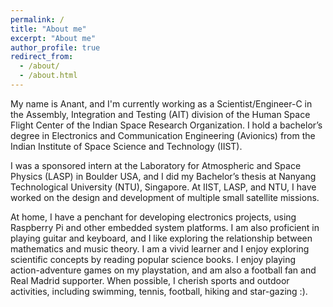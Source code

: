 ```yaml
---
permalink: /
title: "About me"
excerpt: "About me"
author_profile: true
redirect_from: 
  - /about/
  - /about.html
---
```


My name is Anant, and I'm currently working as a Scientist/Engineer-C in the Assembly, Integration and Testing (AIT) division of the Human Space Flight Center of the Indian Space Research Organization. I hold a bachelor’s degree in Electronics and Communication Engineering (Avionics) from the Indian Institute of Space Science and Technology (IIST). 

I was a sponsored intern at the Laboratory for Atmospheric and Space Physics (LASP) in Boulder USA, and I did my Bachelor’s thesis at Nanyang Technological University (NTU), Singapore. At IIST, LASP, and NTU, I have worked on the design and development of multiple small satellite missions. 

At home, I have a penchant for developing electronics projects, using Raspberry Pi and other embedded system platforms. I am also proficient in playing guitar and keyboard, and I like exploring the relationship between mathematics and music theory. I am a vivid learner and I enjoy exploring scientific concepts by reading popular science books. I enjoy playing action-adventure games on my playstation, and am also a football fan and Real Madrid supporter. When possible, I cherish sports and outdoor activities, including swimming, tennis, football, hiking and star-gazing :).
